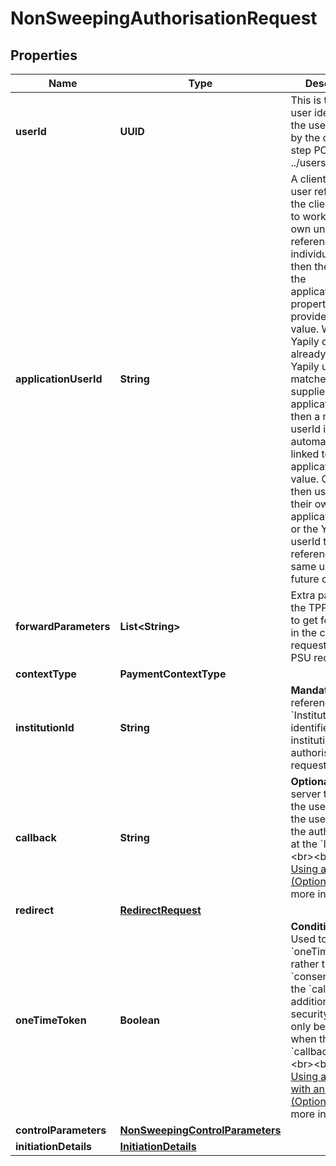 

# NonSweepingAuthorisationRequest


## Properties

Name | Type | Description | Notes
------------ | ------------- | ------------- | -------------
**userId** | **UUID** | This is the Yapily user identifier for the user returned by the create user step POST ../users |  [optional]
**applicationUserId** | **String** | A client&#39;s own user reference. If the client wants to work with their own unique references for individual PSUs then they can use the applicationUserId property to provide that value. Where Yapily does not already have a Yapily userId that matches the supplied applicationUserId, then a new Yapily userId is created automatically and linked to the applicationUserId value.  Clients can then use either their own applicationUserId or the Yapily userId to reference the same user in future calls. |  [optional]
**forwardParameters** | **List&lt;String&gt;** | Extra parameters the TPP may want to get forwarded in the callback request after the PSU redirect. |  [optional]
**contextType** | **PaymentContextType** |  |  [optional]
**institutionId** | **String** | __Mandatory__. The reference to the &#x60;Institution&#x60; which identifies which institution the authorisation request is sent to. | 
**callback** | **String** | __Optional__. The server to redirect the user to after the user complete the authorisation at the &#x60;Institution&#x60;. &lt;br&gt;&lt;br&gt;See [Using a callback (Optional)](https://docs.yapily.com/knowledge/callback_url/#using-a-callback-optional) for more information. |  [optional]
**redirect** | [**RedirectRequest**](RedirectRequest.md) |  |  [optional]
**oneTimeToken** | **Boolean** | __Conditional__. Used to receive a &#x60;oneTimeToken&#x60; rather than a &#x60;consentToken&#x60; at the &#x60;callback&#x60; for additional security. This can only be used when the &#x60;callback&#x60; is set. &lt;br&gt;&lt;br&gt;See [Using a callback with an OTT (Optional)](https://docs.yapily.com/knowledge/callback_url/#using-a-callback-with-an-ott-optional) for more information. |  [optional]
**controlParameters** | [**NonSweepingControlParameters**](NonSweepingControlParameters.md) |  | 
**initiationDetails** | [**InitiationDetails**](InitiationDetails.md) |  | 




